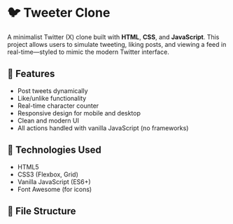 # 🐦 Tweeter Clone

A minimalist Twitter (X) clone built with **HTML**, **CSS**, and **JavaScript**. This project allows users to simulate tweeting, liking posts, and viewing a feed in real-time—styled to mimic the modern Twitter interface.

## 🚀 Features

- Post tweets dynamically
- Like/unlike functionality
- Real-time character counter
- Responsive design for mobile and desktop
- Clean and modern UI
- All actions handled with vanilla JavaScript (no frameworks)

## 🧠 Technologies Used

- HTML5
- CSS3 (Flexbox, Grid)
- Vanilla JavaScript (ES6+)
- Font Awesome (for icons)

## 📂 File Structure

